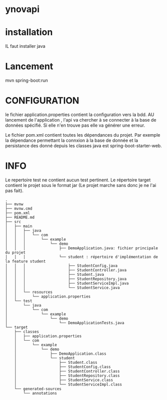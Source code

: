 # ynovapi
# installation
IL faut installer java
# Lancement
mvn spring-boot:run
# CONFIGURATION
le fichier application.properties contient la configuration vers la bdd.
AU lancement de l'application , l'api va chercher à se connecter à la base de données spécifié. 
Si elle n'en trouve pas elle va générer une erreur.

Le fichier pom.xml contient toutes les dépendances du projet.
Par exemple la dépendance permettant la connxion à la base de donnée et la persistance des donné depuis 
les classes java est spring-boot-starter-web. 

# INFO 
Le repertoire test ne contient aucun test pertinent.
Le répertoire target contient le projet sous le format jar (Le projet marche sans donc je ne l'ai pas fait).

```
.
├── mvnw
├── mvnw.cmd
├── pom.xml
├── README.md
├── src
│   ├── main
│   │   ├── java
│   │   │   └── com
│   │   │       └── example
│   │   │           └── demo
│   │   │               ├── DemoApplication.java: fichier principale du projet
│   │   │               └── student : répertoire d'implémentation de la feature student
│   │   │                   ├── StudentConfig.java
│   │   │                   ├── StudentController.java
│   │   │                   ├── Student.java
│   │   │                   ├── StudentRepository.java
│   │   │                   ├── StudentServiceImpl.java
│   │   │                   └── StudentService.java
│   │   └── resources
│   │       └── application.properties 
│   └── test
│       └── java
│           └── com
│               └── example
│                   └── demo
│                       └── DemoApplicationTests.java
└── target
    ├── classes
    │   ├── application.properties
    │   └── com
    │       └── example
    │           └── demo
    │               ├── DemoApplication.class
    │               └── student
    │                   ├── Student.class
    │                   ├── StudentConfig.class
    │                   ├── StudentController.class
    │                   ├── StudentRepository.class
    │                   ├── StudentService.class
    │                   └── StudentServiceImpl.class
    └── generated-sources
        └── annotations

```